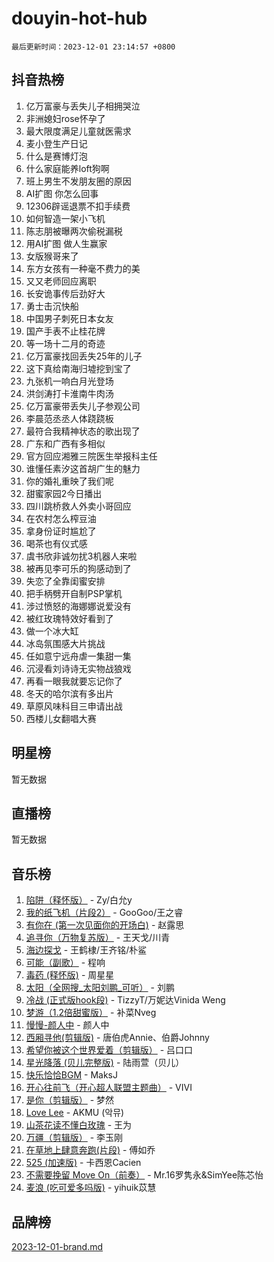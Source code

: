 # douyin-hot-hub

`最后更新时间：2023-12-01 23:14:57 +0800`

## 抖音热榜

1. 亿万富豪与丢失儿子相拥哭泣
1. 非洲媳妇rose怀孕了
1. 最大限度满足儿童就医需求
1. 麦小登生产日记
1. 什么是赛博灯泡
1. 什么家庭能养loft狗啊
1. 班上男生不发朋友圈的原因
1. AI扩图 你怎么回事
1. 12306辟谣退票不扣手续费
1. 如何智造一架小飞机
1. 陈志朋被曝两次偷税漏税
1. 用AI扩图 做人生赢家
1. 女版猴哥来了
1. 东方女孩有一种毫不费力的美
1. 又又老师回应离职
1. 长安诡事传后劲好大
1. 勇士击沉快船
1. 中国男子刺死日本女友
1. 国产手表不止桂花牌
1. 等一场十二月的奇迹
1. 亿万富豪找回丢失25年的儿子
1. 这下真给南海归墟挖到宝了
1. 九张机一响白月光登场
1. 洪剑涛打卡淮南牛肉汤
1. 亿万富豪带丢失儿子参观公司
1. 李晨范丞丞人体跷跷板
1. 最符合我精神状态的歌出现了
1. 广东和广西有多相似
1. 官方回应湘雅三院医生举报科主任
1. 谁懂任素汐这首胡广生的魅力
1. 你的婚礼重映了我们呢
1. 甜蜜家园2今日播出
1. 四川跳桥救人外卖小哥回应
1. 在农村怎么榨豆油
1. 拿身份证时尴尬了
1. 喝茶也有仪式感
1. 虞书欣非诚勿扰3机器人来啦
1. 被再见李可乐的狗感动到了
1. 失恋了全靠闺蜜安排
1. 把手柄劈开自制PSP掌机
1. 涉过愤怒的海娜娜说爱没有
1. 被红玫瑰特效好看到了
1. 做一个冰大缸
1. 冰岛氛围感大片挑战
1. 任如意宁远舟虐一集甜一集
1. 沉浸看刘诗诗无实物战狼戏
1. 再看一眼我就要忘记你了
1. 冬天的哈尔滨有多出片
1. 草原风味科目三申请出战
1. 西楼儿女翻唱大赛

## 明星榜

暂无数据

## 直播榜

暂无数据

## 音乐榜

1. [陷阱（释怀版）](https://sf3-cdn-tos.douyinstatic.com/obj/tos-cn-ve-2774/oE8C21LeZrzKLDFfQYgMzx4GAIHageG5IzayY7) - Zy/白允y
1. [我的纸飞机（片段2）](https://sf3-cdn-tos.douyinstatic.com/obj/tos-cn-ve-2774/oM2ZrKcg2CD5AeRB2gkeXOFB1IxAGJdZPazYHf) - GooGoo/王之睿
1. [有你在 (第一次见面你的开场白)](https://sf6-cdn-tos.douyinstatic.com/obj/tos-cn-ve-2774/oAthrQ3ClJBfI57uBoFEgNDYtNCZ0TSYQQfxQ0) - 赵露思
1. [追寻你（万物复苏版）](https://sf6-cdn-tos.douyinstatic.com/obj/tos-cn-ve-2774/oYeAZJsbjIDit9APmBg8u6uDUQnHmoCf3gbo74) - 王天戈/川青
1. [海边探戈](https://sf6-cdn-tos.douyinstatic.com/obj/tos-cn-ve-2774/os9gE0VQCGqt6VQkZDyBBYvfSDY0QFe3vVmubn) - 王鹤棣/王齐铭/朴鲨
1. [可能（副歌）](https://sf6-cdn-tos.douyinstatic.com/obj/tos-cn-ve-2774/cde1731888894259b333569393c2fb51) - 程响
1. [毒药 (释怀版)](https://sf6-cdn-tos.douyinstatic.com/obj/tos-cn-ve-2774/oYILMEAzspdZBIzy4frJNB8ZHPHWAhiwowd4Ad) - 周星星
1. [太阳（全网搜_太阳刘鹏_可听）](https://sf6-cdn-tos.douyinstatic.com/obj/tos-cn-ve-2774/ogWbyIQnlBFImVbeDocRdCIYtBHlbJXgfZMvgz) - 刘鹏
1. [冷战 (正式版hook段)](https://sf6-cdn-tos.douyinstatic.com/obj/tos-cn-ve-2774/oMuEoiBasWApEMVDgNiI8VAByNmwo5J0pyf8Yx) - TizzyT/万妮达Vinida Weng
1. [梦游（1.2倍甜蜜版）](https://sf6-cdn-tos.douyinstatic.com/obj/tos-cn-ve-2774/o4gyAUm8hwufoEABmwVIiQtHsFuGzAEEWtNMzo) - 补菜Nveg
1. [慢慢-颜人中](https://sf3-cdn-tos.douyinstatic.com/obj/tos-cn-ve-2774/ocjHNfBXdBxQNC8ZGAeoLMFTUgtBg8bkExunDC) - 颜人中
1. [西厢寻他(剪辑版)](https://sf3-cdn-tos.douyinstatic.com/obj/tos-cn-ve-2774/oUsAVfAQKlRNxEv5qxvIB8o5qmIWUcXbzJKJhw) - 唐伯虎Annie、伯爵Johnny
1. [希望你被这个世界爱着（剪辑版）](https://sf6-cdn-tos.douyinstatic.com/obj/tos-cn-ve-2774/oo4H3BfEygN7l7bQaMBOZHCQ1eI4FqtED5skQ2) - 吕口口
1. [星光降落 (贝儿完整版)](https://sf6-cdn-tos.douyinstatic.com/obj/tos-cn-ve-2774/okwB9hAwyAtsFFkFBzAX1hOOfQuIoMNs0W2Mwr) - 陆雨萱（贝儿）
1. [快乐恰恰BGM](https://sf6-cdn-tos.douyinstatic.com/obj/tos-cn-ve-2774/07b173ca7d2f40f3ba0b97ac7fa3a44a) - MaksJ
1. [开心往前飞（开心超人联盟主题曲）](https://sf3-cdn-tos.douyinstatic.com/obj/tos-cn-ve-2774/9d8fb7c82cf1421fb93a9fe925275e0a) - VIVI
1. [是你（剪辑版）](https://sf6-cdn-tos.douyinstatic.com/obj/tos-cn-ve-2774/46019dae783c4c969944217fe1cfafc4) - 梦然
1. [Love Lee](https://sf3-cdn-tos.douyinstatic.com/obj/tos-cn-ve-2774/o05GbkJGbCBTdDnMtB0fwOYgkeZp23vrWQDQBS) - AKMU (악뮤)
1. [山茶花读不懂白玫瑰](https://sf6-cdn-tos.douyinstatic.com/obj/tos-cn-ve-2774/osfn8B7DktrRHEPJgPCfDbw7QDQEkwC16BxZg9) - 王为
1. [万疆（剪辑版）](https://sf3-cdn-tos.douyinstatic.com/obj/tos-cn-ve-2774/ooG7oVgFlDTelKCjCsTTobQvbdtj1BBQXnfZd8) - 李玉刚
1. [在草地上肆意奔跑(片段)](https://sf6-cdn-tos.douyinstatic.com/obj/tos-cn-ve-2774/8831d494742f45dabdfa8adb8b817259) - 傅如乔
1. [525 (加速版)](https://sf6-cdn-tos.douyinstatic.com/obj/tos-cn-ve-2774/oIfKCtqfDyP8Vc9FpAPgWMyezT6LnDT1abRwGg) - 卡西恩Cacien
1. [不需要挽留 Move On（前奏）](https://sf3-cdn-tos.douyinstatic.com/obj/tos-cn-ve-2774/ooCBhgCCkF4nExzQL9WZSUbitfA8IsDkgQIYhe) - Mr.16罗隽永&SimYee陈芯怡
1. [麦浪 (吃可爱多吗版)](https://sf6-cdn-tos.douyinstatic.com/obj/tos-cn-ve-2774/fb2bf2aaa2854aaa8ec0fcfabbee4bd8) - yihuik苡慧

## 品牌榜

[2023-12-01-brand.md](2023-12-01-brand.md)
